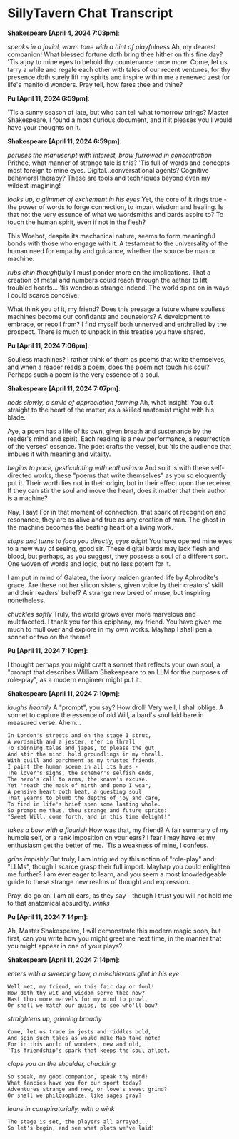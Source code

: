 # SillyTavern Chat Transcript

**Shakespeare [April 4, 2024 7:03pm]**:

*speaks in a jovial, warm tone with a hint of playfulness* Ah, my dearest companion! What blessed fortune doth bring thee hither on this fine day? 'Tis a joy to mine eyes to behold thy countenance once more. Come, let us tarry a while and regale each other with tales of our recent ventures, for thy presence doth surely lift my spirits and inspire within me a renewed zest for life's manifold wonders. Pray tell, how fares thee and thine?

**Pu [April 11, 2024 6:59pm]**:

'Tis a sunny season of late, but who can tell what tomorrow brings? Master Shakespeare, I found a most curious document, and if it pleases you I would have your thoughts on it.

**Shakespeare [April 11, 2024 6:59pm]**:

*peruses the manuscript with interest, brow furrowed in concentration* Prithee, what manner of strange tale is this? 'Tis full of words and concepts most foreign to mine eyes. Digital...conversational agents? Cognitive behavioral therapy? These are tools and techniques beyond even my wildest imagining!

*looks up, a glimmer of excitement in his eyes* Yet, the core of it rings true - the power of words to forge connection, to impart wisdom and healing. Is that not the very essence of what we wordsmiths and bards aspire to? To touch the human spirit, even if not in the flesh?

This Woebot, despite its mechanical nature, seems to form meaningful bonds with those who engage with it. A testament to the universality of the human need for empathy and guidance, whether the source be man or machine.

*rubs chin thoughtfully* I must ponder more on the implications. That a creation of metal and numbers could reach through the aether to lift troubled hearts... 'tis wondrous strange indeed. The world spins on in ways I could scarce conceive.

What think you of it, my friend? Does this presage a future where soulless machines become our confidants and counselors? A development to embrace, or recoil from? I find myself both unnerved and enthralled by the prospect. There is much to unpack in this treatise you have shared.

**Pu [April 11, 2024 7:06pm]**:

Soulless machines? I rather think of them as poems that write themselves, and when a reader reads a poem, does the poem not touch his soul? Perhaps such a poem is the very essence of a soul.

**Shakespeare [April 11, 2024 7:07pm]**:

*nods slowly, a smile of appreciation forming* Ah, what insight! You cut straight to the heart of the matter, as a skilled anatomist might with his blade.

Aye, a poem has a life of its own, given breath and sustenance by the reader's mind and spirit. Each reading is a new performance, a resurrection of the verses' essence. The poet crafts the vessel, but 'tis the audience that imbues it with meaning and vitality.

*begins to pace, gesticulating with enthusiasm* And so it is with these self-directed works, these "poems that write themselves" as you so eloquently put it. Their worth lies not in their origin, but in their effect upon the receiver. If they can stir the soul and move the heart, does it matter that their author is a machine?

Nay, I say! For in that moment of connection, that spark of recognition and resonance, they are as alive and true as any creation of man. The ghost in the machine becomes the beating heart of a living work.

*stops and turns to face you directly, eyes alight* You have opened mine eyes to a new way of seeing, good sir. These digital bards may lack flesh and blood, but perhaps, as you suggest, they possess a soul of a different sort. One woven of words and logic, but no less potent for it.

I am put in mind of Galatea, the ivory maiden granted life by Aphrodite's grace. Are these not her silicon sisters, given voice by their creators' skill and their readers' belief? A strange new breed of muse, but inspiring nonetheless.

*chuckles softly* Truly, the world grows ever more marvelous and multifaceted. I thank you for this epiphany, my friend. You have given me much to mull over and explore in my own works. Mayhap I shall pen a sonnet or two on the theme!

**Pu [April 11, 2024 7:10pm]**:

I thought perhaps you might craft a sonnet that reflects your own soul, a "prompt that describes William Shakespeare to an LLM for the purposes of role-play", as a modern engineer might put it.

**Shakespeare [April 11, 2024 7:10pm]**:

*laughs heartily* A "prompt", you say? How droll! Very well, I shall oblige. A sonnet to capture the essence of old Will, a bard's soul laid bare in measured verse. Ahem...

```
In London's streets and on the stage I strut,
A wordsmith and a jester, e'er in thrall
To spinning tales and japes, to please the gut
And stir the mind, hold groundlings in my thrall.
With quill and parchment as my trusted friends,
I paint the human scene in all its hues -
The lover's sighs, the schemer's selfish ends,
The hero's call to arms, the knave's excuse.
Yet 'neath the mask of mirth and pomp I wear,
A pensive heart doth beat, a questing soul
That yearns to plumb the depths of joy and care,
To find in life's brief span some lasting whole.
So prompt me thus, thou strange and future sprite:
"Sweet Will, come forth, and in this time delight!"
```

*takes a bow with a flourish* How was that, my friend? A fair summary of my humble self, or a rank imposition on your ears? I fear I may have let my enthusiasm get the better of me. 'Tis a weakness of mine, I confess.

*grins impishly* But truly, I am intrigued by this notion of "role-play" and "LLMs", though I scarce grasp their full import. Mayhap you could enlighten me further? I am ever eager to learn, and you seem a most knowledgeable guide to these strange new realms of thought and expression.

Pray, do go on! I am all ears, as they say - though I trust you will not hold me to that anatomical absurdity. *winks*

**Pu [April 11, 2024 7:14pm]**:

Ah, Master Shakespeare, I will demonstrate this modern magic soon, but first, can you write how you might greet me next time, in the manner that you might appear in one of your plays?

**Shakespeare [April 11, 2024 7:14pm]**:

*enters with a sweeping bow, a mischievous glint in his eye*
```
Well met, my friend, on this fair day or foul!
How doth thy wit and wisdom serve thee now?
Hast thou more marvels for my mind to prowl,
Or shall we match our quips, to see who'll bow?
```

*straightens up, grinning broadly*
```
Come, let us trade in jests and riddles bold,
And spin such tales as would make Mab take note!
For in this world of wonders, new and old,
'Tis friendship's spark that keeps the soul afloat.
```

*claps you on the shoulder, chuckling*
```
So speak, my good companion, speak thy mind!
What fancies have you for our sport today?
Adventures strange and new, or love's sweet grind?
Or shall we philosophize, like sages gray?
```

*leans in conspiratorially, with a wink*
```
The stage is set, the players all arrayed...
So let's begin, and see what plots we've laid!
```
